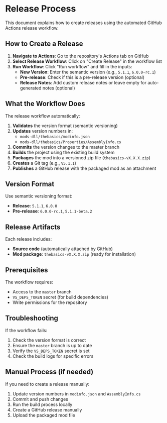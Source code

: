 # Release Process

This document explains how to create releases using the automated GitHub Actions release workflow.

## How to Create a Release

1. **Navigate to Actions**: Go to the repository's Actions tab on GitHub
2. **Select Release Workflow**: Click on "Create Release" in the workflow list
3. **Run Workflow**: Click "Run workflow" and fill in the inputs:
   - **New Version**: Enter the semantic version (e.g., `5.1.1`, `6.0.0-rc.1`)
   - **Pre-release**: Check if this is a pre-release version (optional)
   - **Release Notes**: Add custom release notes or leave empty for auto-generated notes (optional)

## What the Workflow Does

The release workflow automatically:

1. **Validates** the version format (semantic versioning)
2. **Updates** version numbers in:
   - `mods-dll/thebasics/modinfo.json`
   - `mods-dll/thebasics/Properties/AssemblyInfo.cs`
3. **Commits** the version changes to the master branch
4. **Builds** the project using the existing build system
5. **Packages** the mod into a versioned zip file (`thebasics-vX.X.X.zip`)
6. **Creates** a Git tag (e.g., `V5.1.1`)
7. **Publishes** a GitHub release with the packaged mod as an attachment

## Version Format

Use semantic versioning format:
- **Release**: `5.1.1`, `6.0.0`
- **Pre-release**: `6.0.0-rc.1`, `5.1.1-beta.2`

## Release Artifacts

Each release includes:
- **Source code** (automatically attached by GitHub)
- **Mod package**: `thebasics-vX.X.X.zip` (ready for installation)

## Prerequisites

The workflow requires:
- Access to the `master` branch
- `VS_DEPS_TOKEN` secret (for build dependencies)
- Write permissions for the repository

## Troubleshooting

If the workflow fails:
1. Check the version format is correct
2. Ensure the `master` branch is up to date
3. Verify the `VS_DEPS_TOKEN` secret is set
4. Check the build logs for specific errors

## Manual Process (if needed)

If you need to create a release manually:
1. Update version numbers in `modinfo.json` and `AssemblyInfo.cs`
2. Commit and push changes
3. Run the build process locally
4. Create a GitHub release manually
5. Upload the packaged mod file 